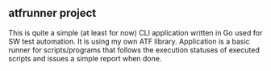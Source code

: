 atfrunner project
-----------------

This is quite a simple (at least for now) CLI application written in Go used
for SW test automation. It is using my own ATF library.
Application is a basic runner for scripts/programs that follows the execution
statuses of executed scripts and issues a simple report when done.

